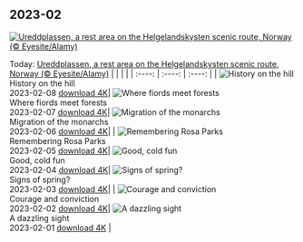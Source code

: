 ## 2023-02
[![Ureddplassen, a rest area on the Helgelandskysten scenic route, Norway (© Eyesite/Alamy)](https://cn.bing.com/th?id=OHR.NorwayRestArea_EN-US3474268008_UHD.jpg&w=1000)](https://cn.bing.com/th?id=OHR.NorwayRestArea_EN-US3474268008_UHD.jpg&pid=hp&w=3840&h=2160&rs=1&c=4)

Today: [Ureddplassen, a rest area on the Helgelandskysten scenic route, Norway (© Eyesite/Alamy)](https://cn.bing.com/th?id=OHR.NorwayRestArea_EN-US3474268008_UHD.jpg&pid=hp&w=3840&h=2160&rs=1&c=4)
  |      |      |      |
| :----: | :----: | :----: |
| ![History on the hill](https://cn.bing.com/th?id=OHR.MedievalLabro_EN-US3411281136_UHD.jpg&pid=hp&w=384&h=216&rs=1&c=4) <br/> History on the hill <br/> 2023-02-08  [download 4K](https://cn.bing.com/th?id=OHR.MedievalLabro_EN-US3411281136_UHD.jpg&pid=hp&w=3840&h=2160&rs=1&c=4)| ![Where fiords meet forests](https://cn.bing.com/th?id=OHR.WaitangiFjordlandNP_EN-US6375624505_UHD.jpg&pid=hp&w=384&h=216&rs=1&c=4) <br/> Where fiords meet forests <br/> 2023-02-07  [download 4K](https://cn.bing.com/th?id=OHR.WaitangiFjordlandNP_EN-US6375624505_UHD.jpg&pid=hp&w=3840&h=2160&rs=1&c=4)| ![Migration of the monarchs](https://cn.bing.com/th?id=OHR.MonarchPismo_EN-US3162751009_UHD.jpg&pid=hp&w=384&h=216&rs=1&c=4) <br/> Migration of the monarchs <br/> 2023-02-06  [download 4K](https://cn.bing.com/th?id=OHR.MonarchPismo_EN-US3162751009_UHD.jpg&pid=hp&w=3840&h=2160&rs=1&c=4)|
| ![Remembering Rosa Parks](https://cn.bing.com/th?id=OHR.RosaParksBus_EN-US3109740887_UHD.jpg&pid=hp&w=384&h=216&rs=1&c=4) <br/> Remembering Rosa Parks <br/> 2023-02-05  [download 4K](https://cn.bing.com/th?id=OHR.RosaParksBus_EN-US3109740887_UHD.jpg&pid=hp&w=3840&h=2160&rs=1&c=4)| ![Good, cold fun](https://cn.bing.com/th?id=OHR.QuebecFrontenac_EN-US3034032069_UHD.jpg&pid=hp&w=384&h=216&rs=1&c=4) <br/> Good, cold fun <br/> 2023-02-04  [download 4K](https://cn.bing.com/th?id=OHR.QuebecFrontenac_EN-US3034032069_UHD.jpg&pid=hp&w=3840&h=2160&rs=1&c=4)| ![Signs of spring?](https://cn.bing.com/th?id=OHR.GroundhogThree_EN-US2975789647_UHD.jpg&pid=hp&w=384&h=216&rs=1&c=4) <br/> Signs of spring? <br/> 2023-02-03  [download 4K](https://cn.bing.com/th?id=OHR.GroundhogThree_EN-US2975789647_UHD.jpg&pid=hp&w=3840&h=2160&rs=1&c=4)|
| ![Courage and conviction](https://cn.bing.com/th?id=OHR.LittleRockNine_EN-US4940477720_UHD.jpg&pid=hp&w=384&h=216&rs=1&c=4) <br/> Courage and conviction <br/> 2023-02-02  [download 4K](https://cn.bing.com/th?id=OHR.LittleRockNine_EN-US4940477720_UHD.jpg&pid=hp&w=3840&h=2160&rs=1&c=4)| ![A dazzling sight](https://cn.bing.com/th?id=OHR.ZebraTrio_EN-US4742257683_UHD.jpg&pid=hp&w=384&h=216&rs=1&c=4) <br/> A dazzling sight <br/> 2023-02-01  [download 4K](https://cn.bing.com/th?id=OHR.ZebraTrio_EN-US4742257683_UHD.jpg&pid=hp&w=3840&h=2160&rs=1&c=4) |